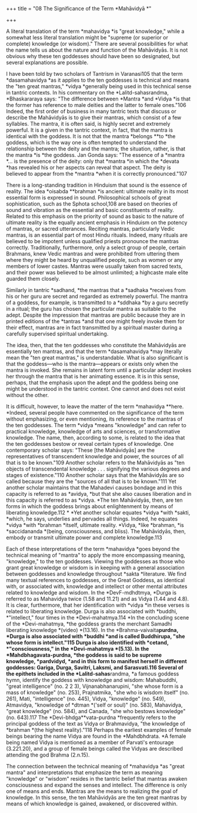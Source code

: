 +++
title = "08 The Significance of the Term *Mahāvidyā *"

+++

A literal translation of the term *mahavidya *is "great knowledge," while a somewhat less literal translation might be "supreme \(or superior or complete\) knowledge \(or wisdom\)." There are several possibilities for what the name tells us about the nature and function of the Mahāvidyās. It is not obvious why these ten goddesses should have been so designated, but several explanations are possible.





I have been told by two scholars of Tantrism in Varanasi105 that the term *dasamahavidya *as it applies to the ten goddesses is technical and means the "ten great mantras," *vidya *generally being used in this technical sense in tantric contexts. In his commentary on the *Lalitd-sahasrandma, *Bhaskararaya says: "The difference between *Mantra *and *Vidya *is that the former has reference to male deities and the latter to female ones."106 Indeed, the first order of business in many tantric texts that discuss or describe the Mahāvidyās is to give their mantras, which consist of a few syllables. The mantra, it is often said, is highly secret and extremely powerful. It is a given in the tantric context, in fact, that the mantra is identical with the goddess. It is not that the mantra *belongs **to *the goddess, which is the way one is often tempted to understand the relationship between the deity and the mantra; the situation, rather, is that the mantra *is *the goddess. Jan Gonda says: "The essence of a *mantra *... is the presence of the deity: only that *mantra *in which the *devata *has revealed his or her aspects can reveal that aspect. The deity is believed to appear from the *mantra *when it is correctly pronounced."107

There is a long-standing tradition in Hinduism that sound is the essence of reality. The idea *oisabda **brahman *is ancient: ultimate reality in its most essential form is expressed in sound. Philosophical schools of great sophistication, such as the Sphota school,108 are based on theories of sound and vibration as the essential and basic constituents of reality. Related to this emphasis on the priority of sound as basic to the nature of ultimate reality is the equally ancient emphasis in Hinduism on the potency of mantras, or sacred utterances. Reciting mantras, particularly Vedic mantras, is an essential part of most Hindu rituals. Indeed, many rituals are believed to be impotent unless qualified priests pronounce the mantras correctly. Traditionally, furthermore, only a select group of people, certain Brahmans, knew Vedic mantras and were prohibited from uttering them where they might be heard by unqualified people, such as women or any members of lower castes. Mantras were usually taken from sacred texts, and their power was believed to be almost unlimited; a highcaste male elite guarded them closely.

Similarly in tantric *sadhand, *the mantras that a *sadhaka *receives from his or her guru are secret and regarded as extremely powerful. The mantra of a goddess, for example, is transmitted to a *sddhaka *by a guru secretly in a ritual; the guru has chosen the particular mantra as suitable to the adept. Despite the impression that mantras are public because they are in printed editions of the *tantras *and that one might freely invoke them for their effect, mantras are in fact transmitted by a spiritual master during a carefully supervised spiritual undertaking.





The idea, then, that the ten goddesses who constitute the Mahāvidyās are essentially ten mantras, and that the term *dasamahavidya *may literally mean the "ten great mantras," is understandable. What is also significant is that the goddess—who is the mantra—appears or exists only when the mantra is invoked. She remains in latent form until a particular adept invokes her through the mantra that is her animating essence. It is in this sense, perhaps, that the emphasis upon the adept and the goddess being one might be understood in the tantric context. One cannot and does not exist without the other.

It is difficult, however, to leave the matter of the term *mahavidya **here. *Indeed, several people have commented on the significance of the term without emphasizing, or even mentioning, its reference to the mantras of the ten goddesses. The term *vidya *means "knowledge" and can refer to practical knowledge, knowledge of arts and sciences, or transformative knowledge. The name, then, according to some, is related to the idea that the ten goddesses bestow or reveal certain types of knowledge. One contemporary scholar says: "These \[the Mahāvidyās\] are the representatives of transcendent knowledge and power, the sources of all that is to be known."109 Another scholar refers to the Mahāvidyās as "ten objects of transcendental knowledge . . . signifying the various degrees and stages of existence."110 Another scholar says that the Mahāvidyās are so called because they are the "sources of all that is to be known."111 Yet another scholar maintains that the Mahadevi causes bondage and in this capacity is referred to as *avidya, *but that she also causes liberation and in this capacity is referred to as *vidya. *The ten Mahāvidyās, then, are ten forms in which the goddess brings about enlightenment by means of liberating knowledge.112 * *Yet another scholar equates *vidya *with *sakti, *which, he says, underlies and pervades all things. Indeed, he equates *vidya *with *brahman *itself, ultimate reality. *Vidya, *like *brahman, *is *saccidananda *\(being, consciousness, and bliss\). The Mahāvidyās, then, embody or transmit ultimate power and complete knowledge.113

Each of these interpretations of the term *mahavidya *goes beyond the technical meaning of "mantra" to apply the more encompassing meaning, "knowledge," to the ten goddesses. Viewing the goddesses as those who grant great knowledge or wisdom is in keeping with a general association between goddesses and knowledge throughout *sakta *literature. We find many textual references to goddesses, or the Great Goddess, as identical with, or associated with, knowledge and intellect or other mental attributes related to knowledge and wisdom. In the *DevF-mdhdtmya, *Durga is referred to as Mahavidya twice \(1.58 and 11.21\) and as Vidya \(1.44 and 4.8\). It is clear, furthermore, that her identification with *vidya *in these verses is related to liberating knowledge. Durga is also associated with *buddhi, *"intellect," four times in the *Devi-mahatmya.114 *In the concluding scene of the *Devi-mahatmya, *the goddess grants the merchant Samadhi liberating knowledge *\(video\) *\(13.16\). In the *Brahma-vaivaita**purdna, *Durga is also associated with *buddhi *and is called Buddhirupa, "she whose form is intellect."115 Durga is also identified with *cetand, *"consciousness," in the *Devi-mahatmya *\(5.13\). In the *Mahdbhagavata-purdna, *the goddess is said to be supreme knowledge, *pardvidyd, *and in this form to manifest herself in different goddesses: Gariga, Durga, Savitri, Laksmi, and Sarasvati.116 Several of the epithets included in the *Lalitd-sahas**randma, *a famous goddess hymn, identify the goddess with knowledge and wisdom: Mahabuddhi, "great intelligence" \(no. 2 2 3\), Vijnanabhanarupini, "she whose form is a mass of knowledge" \(no. 253\), Prajnatmika, "she who is wisdom itself" \(no. 261\), Mati, "intelligence" \(no. 445\), Vidya, "knowledge" \(no. 549\), Atmavidya, "knowledge of *dtman *\('self or soul\)" \(no. 583\), Mahavidya, "great knowledge" \(no. 584\), and Canada, "she who bestows knowledge" \(no. 643\).117 The *Devi-bhdga**vata-purdna *frequently refers to the principal goddess of the text as Vidya or Brahmavidya, "the knowledge of *brahman *\(the highest reality\)."118 Perhaps the earliest examples of female beings bearing the name Vidya are found in the *Mahdbhdrata. *A female being named Vidya is mentioned as a member of Parvati's entourage \(3.221.20\), and a group of female beings called the Vidyas are described attending the god Brahma \(2.n.15\).





The connection between the technical meaning of *mahavidya *as "great mantra" and interpretations that emphasize the term as meaning "knowledge" or "wisdom" resides in the tantric belief that mantras awaken consciousness and expand the senses and intellect. The difference is only one of means and ends. Mantras are the means to realizing the goal of knowledge. In this sense, the ten Mahāvidyās are the ten great mantras by means of which knowledge is gained, awakened, or discovered within.




